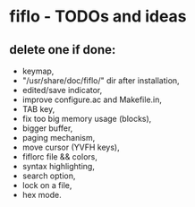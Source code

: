 # fiflo - TODOs and ideas
## delete one if done:
- keymap,
- "/usr/share/doc/fiflo/" dir after installation,
- edited/save indicator,
- improve configure.ac and Makefile.in,
- TAB key,
- fix too big memory usage (blocks),
- bigger buffer,
- paging mechanism,
- move cursor (YVFH keys),
- fiflorc file && colors,
- syntax highlighting,
- search option,
- lock on a file,
- hex mode.

